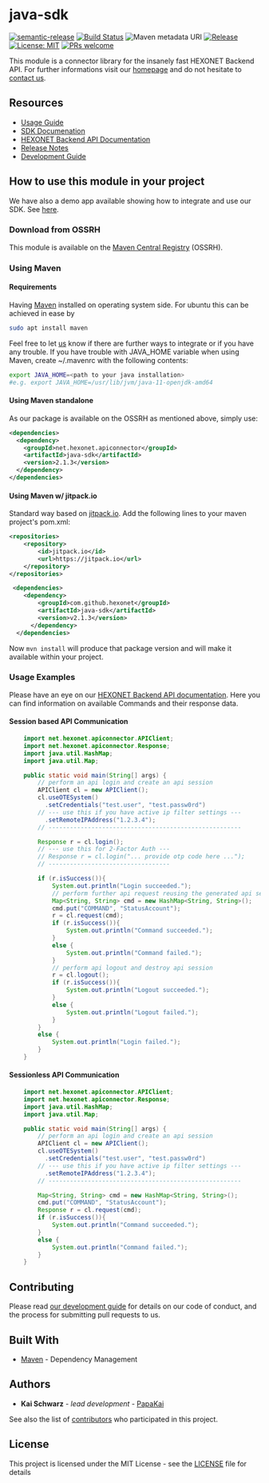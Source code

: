 # java-sdk

[![semantic-release](https://img.shields.io/badge/%20%20%F0%9F%93%A6%F0%9F%9A%80-semantic--release-e10079.svg)](https://github.com/semantic-release/semantic-release)
[![Build Status](https://travis-ci.org/hexonet/java-sdk.svg?branch=master)](https://travis-ci.org/hexonet/java-sdk)
![Maven metadata URI](https://img.shields.io/maven-metadata/v/http/central.maven.org/maven2/net/hexonet/apiconnector/java-sdk/maven-metadata.xml.svg)
[![Release](https://jitpack.io/v/hexonet/java-sdk.svg)](https://jitpack.io/#hexonet/java-sdk)
[![License: MIT](https://img.shields.io/badge/License-MIT-blue.svg)](https://opensource.org/licenses/MIT)
[![PRs welcome](https://img.shields.io/badge/PRs-welcome-brightgreen.svg)](https://github.com/hexonet/java-sdk/blob/master/CONTRIBUTING.md)

This module is a connector library for the insanely fast HEXONET Backend API. For further informations visit our [homepage](http://hexonet.net) and do not hesitate to [contact us](https://www.hexonet.net/contact).

## Resources

* [Usage Guide](https://github.com/hexonet/java-sdk/blob/master/README.md#how-to-use-this-module-in-your-project)
* [SDK Documenation](https://hexonet.github.io/java-sdk/target/apidocs/net/hexonet/apiconnector/package-summary.html)
* [HEXONET Backend API Documentation](https://github.com/hexonet/hexonet-api-documentation/tree/master/API)
* [Release Notes](https://github.com/hexonet/java-sdk/releases)
* [Development Guide](https://github.com/hexonet/java-sdk/wiki/Development-Guide)

## How to use this module in your project

We have also a demo app available showing how to integrate and use our SDK. See [here](https://github.com/hexonet/java-sdk-demo).

### Download from OSSRH

This module is available on the [Maven Central Registry](https://github.com/hexonet/java-sdk/wiki/Development-Guide#ossrh-paths) (OSSRH).

### Using Maven

#### Requirements

Having [Maven](https://maven.apache.org) installed on operating system side. For ubuntu this can be achieved in ease by

```bash
sudo apt install maven
```

Feel free to let [us](https://github.com/hexonet/java-sdk/wiki/Help) know if there are further ways to integrate or if you have any trouble.
If you have trouble with JAVA_HOME variable when using Maven, create ~/.mavenrc with the following contents:

```bash
export JAVA_HOME=<path to your java installation>
#e.g. export JAVA_HOME=/usr/lib/jvm/java-11-openjdk-amd64
```

#### Using Maven standalone

As our package is available on the OSSRH as mentioned above, simply use:

```xml
<dependencies>
  <dependency>
    <groupId>net.hexonet.apiconnector</groupId>
    <artifactId>java-sdk</artifactId>
    <version>2.1.3</version>
  </dependency>
</dependencies>
```

#### Using Maven w/ jitpack.io

Standard way based on [jitpack.io](http://jitpack.io).
Add the following lines to your maven project's pom.xml:

```xml
<repositories>
    <repository>
        <id>jitpack.io</id>
        <url>https://jitpack.io</url>
    </repository>
</repositories>

 <dependencies>
    <dependency>
        <groupId>com.github.hexonet</groupId>
        <artifactId>java-sdk</artifactId>
        <version>v2.1.3</version>
      </dependency>
  </dependencies>
```

Now `mvn install` will produce that package version and will make it available within your project.

### Usage Examples

Please have an eye on our [HEXONET Backend API documentation](https://github.com/hexonet/hexonet-api-documentation/tree/master/API). Here you can find information on available Commands and their response data.

#### Session based API Communication

```java
    import net.hexonet.apiconnector.APIClient;
    import net.hexonet.apiconnector.Response;
    import java.util.HashMap;
    import java.util.Map;

    public static void main(String[] args) {
        // perform an api login and create an api session
        APIClient cl = new APIClient();
        cl.useOTESystem()
          .setCredentials("test.user", "test.passw0rd")
        // --- use this if you have active ip filter settings ---
          .setRemoteIPAddress("1.2.3.4");
        // ------------------------------------------------------

        Response r = cl.login();
        // --- use this for 2-Factor Auth ---
        // Response r = cl.login("... provide otp code here ...");
        // ----------------------------------

        if (r.isSuccess()){
            System.out.println("Login succeeded.");
            // perform further api request reusing the generated api session
            Map<String, String> cmd = new HashMap<String, String>();
            cmd.put("COMMAND", "StatusAccount");
            r = cl.request(cmd);
            if (r.isSuccess()){
                System.out.println("Command succeeded.");
            }
            else {
                System.out.println("Command failed.");
            }
            // perform api logout and destroy api session
            r = cl.logout();
            if (r.isSuccess()){
                System.out.println("Logout succeeded.");
            }
            else {
                System.out.println("Logout failed.");
            }
        }
        else {
            System.out.println("Login failed.");
        }
    }
```

#### Sessionless API Communication

```java
    import net.hexonet.apiconnector.APIClient;
    import net.hexonet.apiconnector.Response;
    import java.util.HashMap;
    import java.util.Map;

    public static void main(String[] args) {
        // perform an api login and create an api session
        APIClient cl = new APIClient();
        cl.useOTESystem()
          .setCredentials("test.user", "test.passw0rd")
        // --- use this if you have active ip filter settings ---
          .setRemoteIPAddress("1.2.3.4");
        // ------------------------------------------------------

        Map<String, String> cmd = new HashMap<String, String>();
        cmd.put("COMMAND", "StatusAccount");
        Response r = cl.request(cmd);
        if (r.isSuccess()){
            System.out.println("Command succeeded.");
        }
        else {
            System.out.println("Command failed.");
        }
    }
```

## Contributing

Please read [our development guide](https://github.com/hexonet/java-sdk/wiki/Development-Guide) for details on our code of conduct, and the process for submitting pull requests to us.

## Built With

* [Maven](https://maven.apache.org/) - Dependency Management

## Authors

* **Kai Schwarz** - *lead development* - [PapaKai](https://github.com/papakai)

See also the list of [contributors](https://github.com/hexonet/java-sdk/graphs/contributors) who participated in this project.

## License

This project is licensed under the MIT License - see the [LICENSE](LICENSE) file for details
